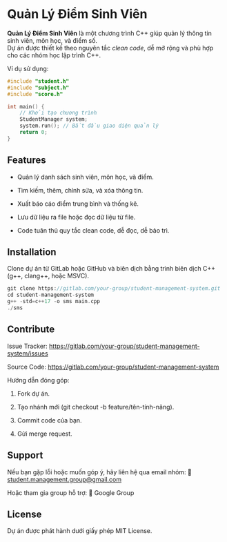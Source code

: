 Quản Lý Điểm Sinh Viên
=========================

**Quản Lý Điểm Sinh Viên** là một chương trình C++ giúp quản lý thông tin sinh viên, môn học, và điểm số.  
Dự án được thiết kế theo nguyên tắc *clean code*, dễ mở rộng và phù hợp cho các nhóm học lập trình C++.

Ví dụ sử dụng:
```cpp
#include "student.h"
#include "subject.h"
#include "score.h"

int main() {
    // Khởi tạo chương trình
    StudentManager system;
    system.run(); // Bắt đầu giao diện quản lý
    return 0;
}
```

## Features

- Quản lý danh sách sinh viên, môn học, và điểm.

- Tìm kiếm, thêm, chỉnh sửa, và xóa thông tin.

- Xuất báo cáo điểm trung bình và thống kê.

- Lưu dữ liệu ra file hoặc đọc dữ liệu từ file.

- Code tuân thủ quy tắc clean code, dễ đọc, dễ bảo trì.


## Installation

Clone dự án từ GitLab hoặc GitHub và biên dịch bằng trình biên dịch C++ (g++, clang++, hoặc MSVC).

```cpp
git clone https://gitlab.com/your-group/student-management-system.git
cd student-management-system
g++ -std=c++17 -o sms main.cpp
./sms
```

## Contribute

Issue Tracker: https://gitlab.com/your-group/student-management-system/issues

Source Code: https://gitlab.com/your-group/student-management-system


Hướng dẫn đóng góp:

1. Fork dự án.


2. Tạo nhánh mới (git checkout -b feature/tên-tính-năng).


3. Commit code của bạn.


4. Gửi merge request.



## Support

Nếu bạn gặp lỗi hoặc muốn góp ý, hãy liên hệ qua email nhóm:
📧 student.management.group@gmail.com

Hoặc tham gia group hỗ trợ:
💬 Google Group

## License

Dự án được phát hành dưới giấy phép MIT License.

